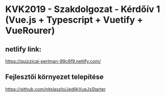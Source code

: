 # KVK2019 - Szakdolgozat - Kérdőív 1 (Vue.js + Typescript + Vuetify + VueRourer)

## netlify link:
https://quizzical-perlman-99c6f9.netlify.com/

## Fejlesztői környezet telepítése
https://github.com/nitslaszlo/JedlikVueJsStarter
